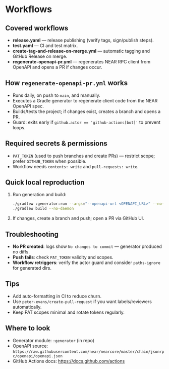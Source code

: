 # Workflows

## Covered workflows
- **release.yaml** — release publishing (verify tags, sign/publish steps).
- **test.yaml** — CI and test matrix.
- **create-tag-and-release-on-merge.yml** — automatic tagging and GitHub Release on merge.
- **regenerate-openapi-pr.yml** — regenerates NEAR RPC client from OpenAPI and opens a PR if changes occur.

## How `regenerate-openapi-pr.yml` works
- Runs daily, on push to `main`, and manually.
- Executes a Gradle generator to regenerate client code from the NEAR OpenAPI spec.
- Builds/tests the project; if changes exist, creates a branch and opens a PR.
- Guard: exits early if `github.actor == 'github-actions[bot]'` to prevent loops.

## Required secrets & permissions
- `PAT_TOKEN` (used to push branches and create PRs) — restrict scope; prefer `GITHUB_TOKEN` when possible.
- Workflow needs `contents: write` and `pull-requests: write`.

## Quick local reproduction
1. Run generation and build:
   ```bash
   ./gradlew :generator:run --args="--openapi-url <OPENAPI_URL>" --no-daemon
   ./gradlew build --no-daemon
   ```
2. If changes, create a branch and push; open a PR via GitHub UI.

## Troubleshooting
- **No PR created**: logs show `No changes to commit` — generator produced no diffs.
- **Push fails**: check `PAT_TOKEN` validity and scopes.
- **Workflow retriggers**: verify the actor guard and consider `paths-ignore` for generated dirs.

## Tips
- Add auto-formatting in CI to reduce churn.
- Use `peter-evans/create-pull-request` if you want labels/reviewers automatically.
- Keep PAT scopes minimal and rotate tokens regularly.

## Where to look
- Generator module: `:generator` (in repo)
- OpenAPI source: `https://raw.githubusercontent.com/near/nearcore/master/chain/jsonrpc/openapi/openapi.json`
- GitHub Actions docs: https://docs.github.com/actions
